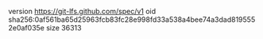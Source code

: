 version https://git-lfs.github.com/spec/v1
oid sha256:0af561ba65d25963fcb83fc28e998fd33a538a4bee74a3dad8195552e0af035e
size 36313
